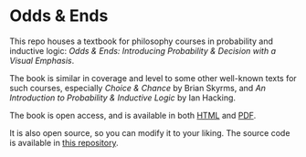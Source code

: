 # Odds & Ends

This repo houses a textbook for philosophy courses in probability and inductive logic: *Odds & Ends: Introducing Probability & Decision with a Visual Emphasis*.

The book is similar in coverage and level to some other well-known texts for such courses, especially *Choice & Chance* by Brian Skyrms, and *An Introduction to Probability & Inductive Logic* by Ian Hacking.

The book is open access, and is available in both [HTML](http://jonathanweisberg.org/vip/) and [PDF](raw/master/docs/_main.pdf).

It is also open source, so you can modify it to your liking. The source code is available in [this repository](https://github.com/jweisber/vip_source).